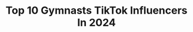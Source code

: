 ---
title: Top 10 Gymnasts TikTok Influencers In 2024
description: >-
  Find top gymnasts TikTok influencers in 2024. Most popular hashtags: #foryou #foryoupage #fyp.
platform: TikTok
hits: 1135
text_top: Discover the most popular TikTok profiles on inBeat.
text_bottom: Our platform aggregates 1135 TikTok influencers like this for you to connect with.
profiles:
  - username: "shoaibgymnast786"
    fullname: >-
      Shoaib gymnast 786
    bio: >-
      Gymnast
    location: "Pakistan"
    followers: 26900
    engagement: 2281
    commentsToLikes: 0.034906
    id: ck9uwu4l7xdym0j78u3ik2v7x
    verified: false
    hashtags: "#parkour, #univirty, #foryoupage, #kashmirgroup"
  - username: "hurairagymnast1"
    fullname: >-
      Huraira Gymnast
    bio: >-
      Gymnast
    location: "Pakistan"
    followers: 24000
    engagement: 2825
    commentsToLikes: 0.017218
    id: ck9vdti78w8gi0j78xenlxp6k
    verified: false
    hashtags: "#illu, #hurairaofficial, #viral, #fyp"
  - username: "miti.gymnastics"
    fullname: >-
      𝕄𝕚𝕥𝕚
    bio: >-
      Mia 15y/o gymnastics @miti.gymnastix (insta)
    location: "Germany"
    followers: 3450
    engagement: 4428
    commentsToLikes: 0.086094
    id: ckbb6voxswx780j230d768hvs
    verified: false
    hashtags: ""
  - username: "parkerrylan"
    fullname: >-
      Parker Rylan
    bio: >-
      Ur school has no gymnastics team This is a last resort 🙄 he/they
    location: "United States"
    followers: 1600000
    engagement: 2784
    commentsToLikes: 0.034132
    id: ck8vvf9azllv10j78afdoy3fo
    verified: false
    hashtags: "#foryoupage, #foryou, #squishmallows, #slowzoom"
  - username: "laurenstocker29"
    fullname: >-
      Hey -Lauren here!
    bio: >-
      Gymnastics coach/ Wisconsin mom of 2 - a fan of having FUN!!!
    location: "United States"
    followers: 31400
    engagement: 1893
    commentsToLikes: 0.138682
    id: ck90txtgzuceh0j782un6t8a6
    verified: false
    hashtags: "#storytime, #coach, #wisconsin, #girlsnightout"
  - username: "gymnastic.poland"
    fullname: >-
      🤸🏼♀️Gymnastics🤸🏻♂️
    bio: >-
      💡Started 07.04.2018💡 Admi @misia.alisia Top 2 in 🇵🇱 Top 20 in🌍 #gymnasticpll
    location: "Poland"
    followers: 56000
    engagement: 2428
    commentsToLikes: 0.047432
    id: ckck3cn46n7d70j23ldbaxamc
    verified: false
    hashtags: "#gymnasticpll, #fyp"
  - username: "glamleaaa"
    fullname: >-
      lucky charms:)
    bio: >-
      シ︎4.8𝙺 シ︎ ☺︎︎♡︎𝚛𝚘𝚋𝚕𝚘𝚡♡︎☺︎︎ ♡r- gymnastlea16♡
    location: "United Kingdom"
    followers: 4850
    engagement: 1862
    commentsToLikes: 0.231618
    id: ck9skc64082dg0j78jx2dqlbg
    verified: false
    hashtags: "#foryoupage, #foryou, #fyp, #foryouppage"
  - username: "only_sonja"
    fullname: >-
      Följer tbx 100%💪🏻
    bio: >-
      Sonja Gymnastik, Fortnite Fottbol är livet❤️Snap:Shallin18 Följer tillbaka 100
    location: "Sweden"
    followers: 11000
    engagement: 1680
    commentsToLikes: 0.171301
    id: ckcelh98mvbcx0j23i7yd0l3r
    verified: false
    hashtags: ""
  - username: "mia.ritmika"
    fullname: >-
      🍭Mia🍭
    bio: >-
      Rhythmic gymnastic💝🔥 Lizalice🍭👁🍭 Ana🌏🥺❤🍭 Croatia🇭🇷❣
    location: "Croatia"
    followers: 4097
    engagement: 2233
    commentsToLikes: 0.103846
    id: ckck4smewpen10j23jpu5d8cb
    verified: false
    hashtags: "#fyp, #lizalice, #foryoupage, #goviral"
  - username: "coco.dlmz"
    fullname: >-
      𝐂𝐡𝐥𝐨𝐞́.𝐃
    bio: >-
      Gymnaste 🤸🏻‍♀️ ESI Don’t grow up ! It’s a trap. 🍃 📩 coco.dlmz12@gmail.com
    location: "France"
    followers: 68500
    engagement: 2023
    commentsToLikes: 0.054640
    id: ck9vd83z0tt790j78rh6wuzrf
    verified: false
    hashtags: "#handstand, #gymnaste, #surlesmains, #fitnessgirl"
---
